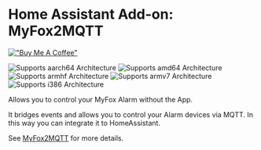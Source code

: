 # Home Assistant Add-on: MyFox2MQTT

[!["Buy Me A Coffee"](https://www.buymeacoffee.com/assets/img/custom_images/orange_img.png)](https://www.buymeacoffee.com/minims)

[myfox2mqtt]: https://github.com/Minims/MyFox2MQTT

![Supports aarch64 Architecture][aarch64-shield]
![Supports amd64 Architecture][amd64-shield]
![Supports armhf Architecture][armhf-shield]
![Supports armv7 Architecture][armv7-shield]
![Supports i386 Architecture][i386-shield]

[aarch64-shield]: https://img.shields.io/badge/aarch64-yes-green.svg
[amd64-shield]: https://img.shields.io/badge/amd64-yes-green.svg
[armhf-shield]: https://img.shields.io/badge/armhf-yes-green.svg
[armv7-shield]: https://img.shields.io/badge/armv7-yes-green.svg
[i386-shield]: https://img.shields.io/badge/i386-yes-green.svg

Allows you to control your MyFox Alarm without the App.

It bridges events and allows you to control your Alarm devices via MQTT.
In this way you can integrate it to HomeAssistant.

See [MyFox2MQTT] for more details.
